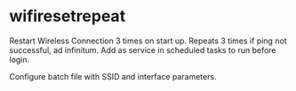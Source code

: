 # wifiresetrepeat
Restart Wireless Connection 3 times on start up.
Repeats 3 times if ping not successful, ad infinitum.
Add as service in scheduled tasks to run before login.

Configure batch file with SSID and interface parameters.
